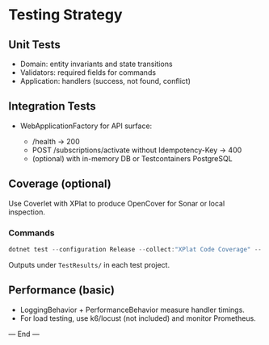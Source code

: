 # Testing Strategy

## Unit Tests
- Domain: entity invariants and state transitions
- Validators: required fields for commands
- Application: handlers (success, not found, conflict)

## Integration Tests
- WebApplicationFactory<Program> for API surface:
  - /health → 200
  - POST /subscriptions/activate without Idempotency-Key → 400
  - (optional) with in-memory DB or Testcontainers PostgreSQL

## Coverage (optional)
Use Coverlet with XPlat to produce OpenCover for Sonar or local inspection.

### Commands
```powershell
dotnet test --configuration Release --collect:"XPlat Code Coverage" -- DataCollectionRunSettings.DataCollectors.DataCollector.Configuration.Format=opencover
```
Outputs under `TestResults/` in each test project.

## Performance (basic)
- LoggingBehavior + PerformanceBehavior measure handler timings.
- For load testing, use k6/locust (not included) and monitor Prometheus.

— End —
